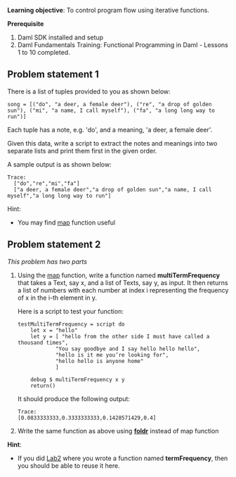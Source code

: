 **Learning objective**: To control program flow using iterative functions.

**Prerequisite**
1. Daml SDK installed and setup
2. Daml Fundamentals Training: Functional Programming in Daml - Lessons 1 to 10 completed.

## Problem statement 1

There is a list of tuples provided to you as shown below: 

```
song = [("do", "a deer, a female deer"), ("re", "a drop of golden sun"), ("mi", "a name, I call myself"), ("fa", "a long long way to run")]
```

Each tuple has a note, e.g. 'do', and a meaning, 'a deer, a female deer'. 

Given this data, write a script to extract the notes and meanings into two separate lists and print them first in the given order. 

A sample output is as shown below:

```
Trace: 
  ["do","re","mi","fa"]
  ["a deer, a female deer","a drop of golden sun","a name, I call myself","a long long way to run"]
```

Hint:
- You may find [map](https://docs.daml.com/search.html?query=map) function useful


## Problem statement 2

*This problem has two parts*

1. Using the [map](https://docs.daml.com/search.html?query=map) function, write a function named **multiTermFrequency** that takes a Text, say x, and a list of Texts, say y, as input. It then returns a list of numbers with each number at index i representing the frequency of x in the i-th element in y. 

    Here is a script to test your function:

    ```
    testMultiTermFrequency = script do 
        let x = "hello"
        let y = [ "hello from the other side I must have called a thousand times", 
                "You say goodbye and I say hello hello hello",
                "hello is it me you’re looking for",
                "hello hello is anyone home"
                ]

        debug $ multiTermFrequency x y
        return()
    ```

    It should produce the following output:

    
    ```
    Trace: 
    [0.0833333333,0.3333333333,0.1428571429,0.4]
    ```



2. Write the same function as above using **[foldr](https://docs.daml.com/search.html?query=foldr)** instead of map function

**Hint**:
- If you did [Lab2](https://github.com/neelamdwivedi-da/associate-labs/blob/main/Lab2.md) where you wrote a function named **termFrequency**, then you should be able to reuse it here. 
